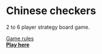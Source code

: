 Chinese checkers
================

2 to 6 player strategy board game. 

[Game rules](http://en.wikipedia.org/wiki/Chinese_checkers#Gameplay "Chinese checkers wiki gameplay")  
[**Play here**](http://nuterian.github.io/chinese-checkers/game.min.html "Chinese checkers")
